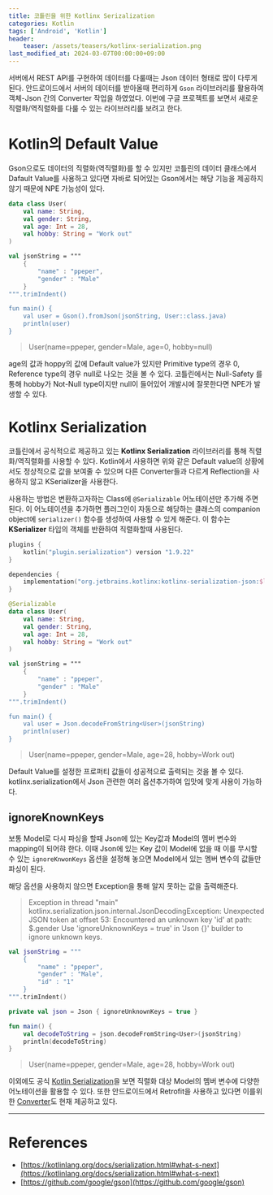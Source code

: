 ```yaml
---
title: 코틑린을 위한 Kotlinx Serizalization
categories: Kotlin
tags: ['Android', 'Kotlin']
header:
    teaser: /assets/teasers/kotlinx-serialization.png
last_modified_at: 2024-03-07T00:00:00+09:00
---
```


서버에서 REST API를 구현하여 데이터를 다룰때는 Json 데이터 형태로 많이 다루게 된다. 안드로이드에서 서버의 데이터를 받아올때 편리하게 `Gson` 라이브러리를 활용하여 객체-Json 간의 Converter 작업을 하였었다. 이번에 구글 프로젝트를 보면서 새로운 직렬화/역직렬화를 다룰 수 있는 라이브러리를 보려고 한다.

# Kotlin의 Default Value
Gson으로도 데이터의 직렬화(역직렬화)를 할 수 있지만 코틀린의 데이터 클래스에서 Dafault Value를 사용하고 있다면 자바로 되어있는 Gson에서는 해당 기능을 제공하지 않기 때문에 NPE 가능성이 있다.

```kotlin
data class User(
    val name: String,
    val gender: String,
    val age: Int = 28,
    val hobby: String = "Work out"
)

val jsonString = """
    {
        "name" : "ppeper",
        "gender" : "Male"
    } 
""".trimIndent()

fun main() {
    val user = Gson().fromJson(jsonString, User::class.java)
    println(user)
}
```

> User(name=ppeper, gender=Male, age=0, hobby=null)

age의 값과 hoppy의 값에 Default value가 있지만 Primitive type의 경우 0, Reference type의 경우 null로 나오는 것을 볼 수 있다.   코틀린에서는 Null-Safety 를 통해 hobby가 Not-Null type이지만 null이 들어있어 개발시에 잘못한다면 NPE가 발생할 수 있다.

# Kotlinx Serialization
코틀린에서 공식적으로 제공하고 있는 __Kotlinx Serialization__ 라이브러리를 통해 직렬화/역직렬화를 사용할 수 있다. Kotlin에서 사용하면 위와 같은 Default value의 상황에서도 정상적으로 값을 보여줄 수 있으며 다른 Converter들과 다르게 Reflection을 사용하지 않고 KSerializer을 사용한다.

사용하는 방법은 변환하고자하는 Class에 `@Serializable` 어노테이션만 추가해 주면 된다.
이 어노테이션을 추가하면 플러그인이 자동으로 해당하는 클래스의 companion object에 `serializer()` 함수를 생성하여 사용할 수 있게 해준다. 이 함수는 __KSerializer__ 타입의 객체를 반환하여 직렬화할때 사용된다.

```kotlin
plugins {
    kotlin("plugin.serialization") version "1.9.22"
}

dependencies {
    implementation("org.jetbrains.kotlinx:kotlinx-serialization-json:$latest_version")
}

@Serializable
data class User(
    val name: String,
    val gender: String,
    val age: Int = 28,
    val hobby: String = "Work out"
)

val jsonString = """
    {
        "name" : "ppeper",
        "gender" : "Male"
    } 
""".trimIndent()

fun main() {
    val user = Json.decodeFromString<User>(jsonString)
    println(user)
}
```

> User(name=ppeper, gender=Male, age=28, hobby=Work out)

Default Value를 설정한 프로퍼티 값들이 성공적으로 출력되는 것을 볼 수 있다. kotlinx.serialization에서 Json 관련한 여러 옵션추가하여 입맛에 맞게 사용이 가능하다.

## ignoreKnownKeys
보통 Model로 다시 파싱을 할때 Json에 있는 Key값과 Model의 멤버 변수와 mapping이 되어햐 한다. 이때 Json에 있는 Key 값이 Model에 없을 때 이를 무시할 수 있는 `ignoreKnwonKeys` 옵션을 설정해 놓으면 Model에서 있는 멤버 변수의 값들만 파싱이 된다.

해당 옵션을 사용하지 않으면 Exception을 통해 알지 못하는 값을 출력해준다.
> Exception in thread "main" kotlinx.serialization.json.internal.JsonDecodingException: Unexpected JSON token at offset 53: Encountered an unknown key 'id' at path: $.gender
Use 'ignoreUnknownKeys = true' in 'Json {}' builder to ignore unknown keys.

```kotlin
val jsonString = """
    {
        "name" : "ppeper",
        "gender" : "Male",
        "id" : "1"
    } 
""".trimIndent()

private val json = Json { ignoreUnknownKeys = true }

fun main() {
    val decodeToString = json.decodeFromString<User>(jsonString)
    println(decodeToString)
}
```

> User(name=ppeper, gender=Male, age=28, hobby=Work out)

 이외에도 공식 [Kotlin Serialization](https://github.com/Kotlin/kotlinx.serialization/blob/master/docs/builtin-classes.md#enum-classes)을 보면 직렬화 대상 Model의 멤버 변수에 다양한 어노테이션을 활용할 수 있다. 또한 안드로이드에서 Retrofit을 사용하고 있다면 이를위한 [Converter](https://github.com/JakeWharton/retrofit2-kotlinx-serialization-converter)도 현재 제공하고 있다.

- - -

# References
- [https://kotlinlang.org/docs/serialization.html#what-s-next](https://kotlinlang.org/docs/serialization.html#what-s-next)
- [https://github.com/google/gson](https://github.com/google/gson)